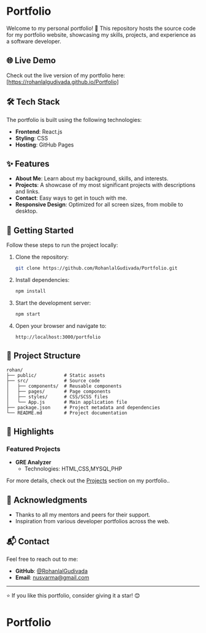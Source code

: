 # Portfolio

Welcome to my personal portfolio! 🎉 This repository hosts the source code for my portfolio website, showcasing my skills, projects, and experience as a software developer.

## 🌐 Live Demo
Check out the live version of my portfolio here: [https://rohanlalgudivada.github.io/Portfolio]

## 🛠️ Tech Stack
The portfolio is built using the following technologies:

- **Frontend**: React.js
- **Styling**: CSS
- **Hosting**: GitHub Pages

## ✨ Features
- **About Me**: Learn about my background, skills, and interests.
- **Projects**: A showcase of my most significant projects with descriptions and links.
- **Contact**: Easy ways to get in touch with me.
- **Responsive Design**: Optimized for all screen sizes, from mobile to desktop.

## 🚀 Getting Started
Follow these steps to run the project locally:

1. Clone the repository:
   ```bash
   git clone https://github.com/RohanlalGudivada/Portfolio.git
   ```

2. Install dependencies:
   ```bash
   npm install
   ```

3. Start the development server:
   ```bash
   npm start
   ```

5. Open your browser and navigate to:
   ```
   http://localhost:3000/portfolio
   ```

## 📁 Project Structure
```
rohan/
├── public/          # Static assets
├── src/             # Source code
│   ├── components/  # Reusable components
│   ├── pages/       # Page components
│   ├── styles/      # CSS/SCSS files
│   └── App.js       # Main application file
├── package.json     # Project metadata and dependencies
└── README.md        # Project documentation
```

## 🌟 Highlights
### Featured Projects
- **GRE Analyzer**
  - Technologies: HTML,CSS,MYSQL,PHP


For more details, check out the [Projects](https://rohanlalgudivada.github.io/Portfolio#projects) section on my portfolio..

## 🙌 Acknowledgments
- Thanks to all my mentors and peers for their support.
- Inspiration from various developer portfolios across the web.

## 📬 Contact
Feel free to reach out to me:
- **GitHub**: [@RohanlalGudivada](https://github.com/RohanlalGudivada)
- **Email**: nusvarma@gmail.com

---

⭐️ If you like this portfolio, consider giving it a star! 😊
# Portfolio
